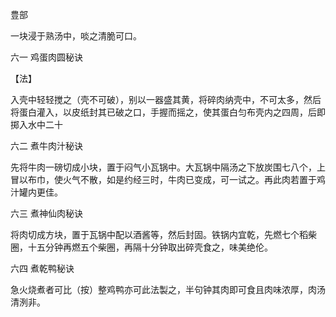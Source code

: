 豊部

一块浸于熟汤中，啖之清脆可口。

六一 鸡蛋肉圆秘诀

【法】

入壳中轻轻搅之（壳不可破），别以一器盛其黄，将碎肉纳壳中，不可太多，然后将蛋白灌入，以皮纸封其已破之口，手握而摇之，使其蛋白匀布壳内之四周，后即掷入水中二十

六二 煮牛肉汁秘诀

先将牛肉一磅切成小块，置于闷气小瓦锅中。大瓦锅中隔汤之下放炭围七八个，上冒以布巾，使火气不散，如是约经三时，牛肉已变成，可一试之。再此肉若置于鸡汁罐内更佳。

六三 煮神仙肉秘诀

将肉切成方块，置于瓦锅中配以酒酱等，然后封固。铁锅内宜乾，先燃七个稻柴圈，十五分钟再燃五个柴圈，再隔十分钟取出碎壳食之，味美绝伦。

六四 煮乾鸭秘诀

急火烧煮者可比（按）整鸡鸭亦可此法製之，半句钟其肉即可食且肉味浓厚，肉汤清洌非。